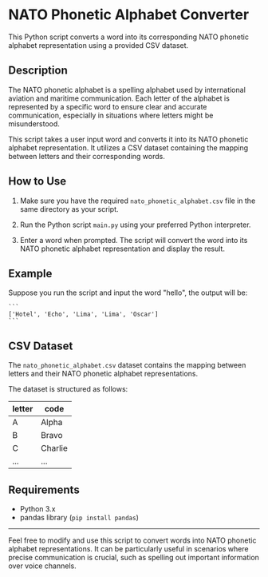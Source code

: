 # NATO Phonetic Alphabet Converter

This Python script converts a word into its corresponding NATO phonetic alphabet representation using a provided CSV dataset.

## Description

The NATO phonetic alphabet is a spelling alphabet used by international aviation and maritime communication. Each letter of the alphabet is represented by a specific word to ensure clear and accurate communication, especially in situations where letters might be misunderstood.

This script takes a user input word and converts it into its NATO phonetic alphabet representation. It utilizes a CSV dataset containing the mapping between letters and their corresponding words.

## How to Use

1. Make sure you have the required `nato_phonetic_alphabet.csv` file in the same directory as your script.

2. Run the Python script `main.py` using your preferred Python interpreter.

3. Enter a word when prompted. The script will convert the word into its NATO phonetic alphabet representation and display the result.

## Example

Suppose you run the script and input the word "hello", the output will be:

    ```
    ['Hotel', 'Echo', 'Lima', 'Lima', 'Oscar']
    ```

## CSV Dataset

The `nato_phonetic_alphabet.csv` dataset contains the mapping between letters and their NATO phonetic alphabet representations.

The dataset is structured as follows:

| letter | code    |
| ------ | ------- |
| A      | Alpha   |
| B      | Bravo   |
| C      | Charlie |
| ...    | ...     |

## Requirements

- Python 3.x
- pandas library (`pip install pandas`)

---

Feel free to modify and use this script to convert words into NATO phonetic alphabet representations. It can be particularly useful in scenarios where precise communication is crucial, such as spelling out important information over voice channels.
